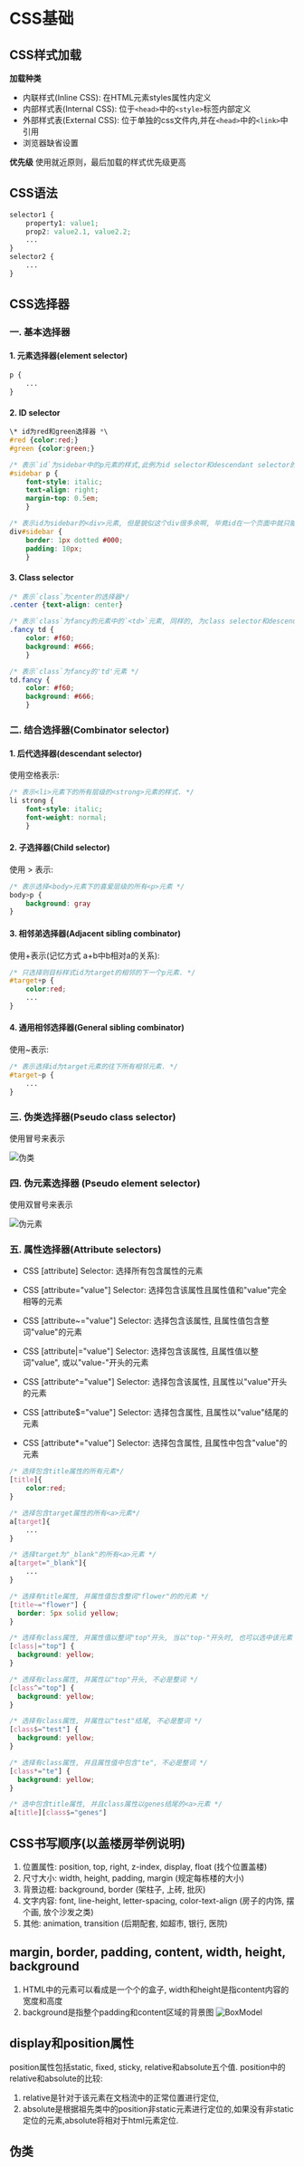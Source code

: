 # CSS基础

## CSS样式加载

**加载种类**
* 内联样式(Inline CSS): 在HTML元素styles属性内定义
* 内部样式表(Internal CSS):  位于`<head>`中的`<style>`标签内部定义
* 外部样式表(External CSS): 位于单独的css文件内,并在`<head>`中的`<link>`中引用
* 浏览器缺省设置

**优先级**
使用就近原则，最后加载的样式优先级更高

## CSS语法

```css
selector1 {
    property1: value1;
    prop2: value2.1, value2.2;
    ...
}
selector2 {
    ...
}
```

## CSS选择器

### 一. 基本选择器

#### 1. 元素选择器(element selector)

```css
p {
    ...
}
```

#### 2. ID selector

```css
\* id为red和green选择器 *\
#red {color:red;}
#green {color:green;}

/* 表示`id`为sidebar中的p元素的样式,此例为id selector和descendant selector的结合 */
#sidebar p {
    font-style: italic;
    text-align: right;
    margin-top: 0.5em;
    }

/* 表示id为sidebar的<div>元素, 但是貌似这个div很多余啊, 毕竟id在一个页面中就只能用一次 */
div#sidebar {
    border: 1px dotted #000;
    padding: 10px;
    }
```

#### 3. Class selector

```css
/* 表示`class`为center的选择器*/
.center {text-align: center}

/* 表示`class`为fancy的元素中的`<td>`元素, 同样的, 为class selector和descendant selector的组合*/
.fancy td {
    color: #f60;
    background: #666;
    }

/* 表示`class`为fancy的'td'元素 */
td.fancy {
    color: #f60;
    background: #666;
    }
```
### 二. 结合选择器(Combinator selector)

#### 1. 后代选择器(descendant selector)

使用空格表示:
```css
/* 表示<li>元素下的所有层级的<strong>元素的样式. */
li strong {
    font-style: italic;
    font-weight: normal;
    }
```

#### 2. 子选择器(Child selector)

使用 > 表示:
```css
/* 表示选择<body>元素下的喜爱层级的所有<p>元素 */
body>p {
    background: gray
}
```

#### 3. 相邻弟选择器(Adjacent sibling combinator)

使用+表示(记忆方式 a+b中b相对a的关系):
```css
/* 只选择则目标样式id为target的相邻的下一个p元素. */
#target+p {
    color:red;
    ...
}
```

#### 4. 通用相邻选择器(General sibling combinator)

使用~表示:
```css
/* 表示选择id为target元素的往下所有相邻元素. */
#target~p {
	...
}
```

### 三. 伪类选择器(Pseudo class selector)

使用冒号来表示

 ![伪类](css基础.assets/伪类.png)

### 四. 伪元素选择器 (Pseudo element selector)

使用双冒号来表示

 ![伪元素](css基础.assets/伪元素.png)

### 五. 属性选择器(Attribute selectors)

* CSS [attribute] Selector: 选择所有包含属性的元素

* CSS [attribute="value"] Selector: 选择包含该属性且属性值和"value"完全相等的元素

* CSS [attribute~="value"] Selector: 选择包含该属性, 且属性值包含整词"value"的元素

* CSS [attribute|="value"] Selector: 选择包含该属性, 且属性值以整词"value", 或以"value-"开头的元素

* CSS [attribute^="value"] Selector: 选择包含该属性, 且属性以"value"开头的元素

* CSS [attribute$="value"] Selector: 选择包含属性, 且属性以"value"结尾的元素

* CSS [attribute*="value"] Selector: 选择包含属性, 且属性中包含"value"的元素

```css
/* 选择包含title属性的所有元素*/
[title]{
    color:red;
}

/* 选择包含target属性的所有<a>元素*/
a[target]{
    ...
}

/* 选择target为"_blank"的所有<a>元素 */
a[target="_blank"]{
    ...
}

/* 选择有title属性, 并属性值包含整词"flower"的的元素 */
[title~="flower"] {
  border: 5px solid yellow;
}

/* 选择有class属性, 并属性值以整词"top"开头, 当以"top-"开头时, 也可以选中该元素 */
[class|="top"] {
  background: yellow;
}

/* 选择有class属性, 并属性以"top"开头, 不必是整词 */
[class^="top"] {
  background: yellow;
}

/* 选择有class属性, 并属性以"test"结尾, 不必是整词 */
[class$="test"] {
  background: yellow;
}

/* 选择有class属性, 并且属性值中包含"te", 不必是整词 */
[class*="te"] {
  background: yellow;
}

/* 选中包含title属性, 并且class属性以genes结尾的<a>元素 */
a[title][class$="genes"]
```
## CSS书写顺序(以盖楼房举例说明)

1. 位置属性: position, top, right, z-index, display, float (找个位置盖楼)
2. 尺寸大小: width, height, padding, margin (规定每栋楼的大小)
3. 背景边框: background, border (架柱子, 上砖, 批灰)
4. 文字内容: font, line-height, letter-spacing, color-text-align (房子的内饰, 摆个画, 放个沙发之类)
5. 其他: animation, transition (后期配套, 如超市, 银行, 医院)

## margin, border, padding, content, width, height, background

1. HTML中的元素可以看成是一个个的盒子, width和height是指content内容的宽度和高度
2. background是指整个padding和content区域的背景图
![BoxModel](./css基础.assets/css01-boxmodel.png)

## display和position属性

position属性包括static, fixed, sticky, relative和absolute五个值.
position中的relative和absolute的比较:
1. relative是针对于该元素在文档流中的正常位置进行定位,
2. absolute是根据祖先类中的position非static元素进行定位的,如果没有非static定位的元素,absolute将相对于html元素定位.

## 伪类
